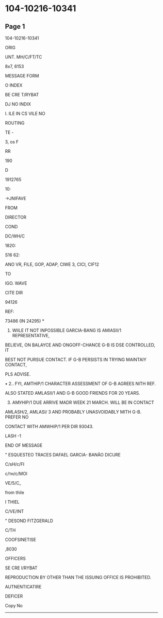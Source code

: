 # 104-10216-10341

## Page 1

104-10216-10341

ORIG

UNT. MH/C/FT/TC

8x7, 6153

MESSAGE FORM

O INDEX

BE CRE T/RYBAT

DJ NO INDIX

I. ILE IN CS VILE NO

ROUTING

TE -

3, os F

RR

190

D

1912765

10:

→JNIFAVE

FROM

DIRECTOR

COND

DC/WH/C

1820:

S16 62:

ANO VR, FILE, GOP, ADAP, CIWE 3, CICI, CIF12

TO

IGO. WAVE

CITE DIR

94126

REF:

73486 (IN 24295) *

1. WIILE IT NOT INPOSSIBLE GARCIA-BANG IS AMIASII/1 REPRESENTATIVE,

BELIEVE, ON BALAYCE AND ONGOFF-CHANCE G-B IS DSE CONTROLLED, IT

BEST NOT PURSUE CONTACT. IF G-B PERSISTS IN TRYING MAINTAIY CONTACT,

PLS ADVISE.

• 2.. FYI, AMTHIP/1 CHARACTER ASSESSMENT OF G-B AGREES NITH REF.

ALSO STATED AMLASII/1 AND G-B GOOD FRIENDS FOR 20 YEARS.

3. АМУHIP/1 DUE ARRIVE MADR WEEK 21 MARCH. WILL BE IN CONTACT

AMLASH/2, AMLASI/ 3 AND PROBABLY UNASVOIDABLY MITH G-B. PREFER NO

CONTACT WITH AMWHIP/1 PER DIR 93043.

LASH -1

END OF MESSAGE

" ESQUESTEO TRACES DAFAEL GARCIA- BANÃO DICURE

C/sH/c/FI

с/тн/с/MOl

VE/5/C_

from thile

I THIEL

C/VE/INT

" DESOND FITZGERALD

C/TH

COOFSINETISE

,8030

OFFICERS

SE CRE I/RYBAT

REPRODUCTION BY OTHER THAN THE ISSUING OFFICE IS PROHIBITED.

AUTNENTICATIRE

DEFICER

Copy No

---

